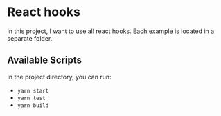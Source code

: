 # React hooks

In this project, I want to use all react hooks.
Each example is located in a separate folder.

## Available Scripts

In the project directory, you can run:

- `yarn start`
- `yarn test`
- `yarn build`
